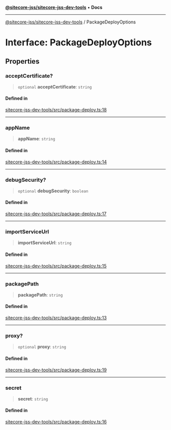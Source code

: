 [**@sitecore-jss/sitecore-jss-dev-tools**](../README.md) • **Docs**

***

[@sitecore-jss/sitecore-jss-dev-tools](../README.md) / PackageDeployOptions

# Interface: PackageDeployOptions

## Properties

### acceptCertificate?

> `optional` **acceptCertificate**: `string`

#### Defined in

[sitecore-jss-dev-tools/src/package-deploy.ts:18](https://github.com/Sitecore/jss/blob/dee092415f12bcdad68eb71976eb7c8871273c91/packages/sitecore-jss-dev-tools/src/package-deploy.ts#L18)

***

### appName

> **appName**: `string`

#### Defined in

[sitecore-jss-dev-tools/src/package-deploy.ts:14](https://github.com/Sitecore/jss/blob/dee092415f12bcdad68eb71976eb7c8871273c91/packages/sitecore-jss-dev-tools/src/package-deploy.ts#L14)

***

### debugSecurity?

> `optional` **debugSecurity**: `boolean`

#### Defined in

[sitecore-jss-dev-tools/src/package-deploy.ts:17](https://github.com/Sitecore/jss/blob/dee092415f12bcdad68eb71976eb7c8871273c91/packages/sitecore-jss-dev-tools/src/package-deploy.ts#L17)

***

### importServiceUrl

> **importServiceUrl**: `string`

#### Defined in

[sitecore-jss-dev-tools/src/package-deploy.ts:15](https://github.com/Sitecore/jss/blob/dee092415f12bcdad68eb71976eb7c8871273c91/packages/sitecore-jss-dev-tools/src/package-deploy.ts#L15)

***

### packagePath

> **packagePath**: `string`

#### Defined in

[sitecore-jss-dev-tools/src/package-deploy.ts:13](https://github.com/Sitecore/jss/blob/dee092415f12bcdad68eb71976eb7c8871273c91/packages/sitecore-jss-dev-tools/src/package-deploy.ts#L13)

***

### proxy?

> `optional` **proxy**: `string`

#### Defined in

[sitecore-jss-dev-tools/src/package-deploy.ts:19](https://github.com/Sitecore/jss/blob/dee092415f12bcdad68eb71976eb7c8871273c91/packages/sitecore-jss-dev-tools/src/package-deploy.ts#L19)

***

### secret

> **secret**: `string`

#### Defined in

[sitecore-jss-dev-tools/src/package-deploy.ts:16](https://github.com/Sitecore/jss/blob/dee092415f12bcdad68eb71976eb7c8871273c91/packages/sitecore-jss-dev-tools/src/package-deploy.ts#L16)
